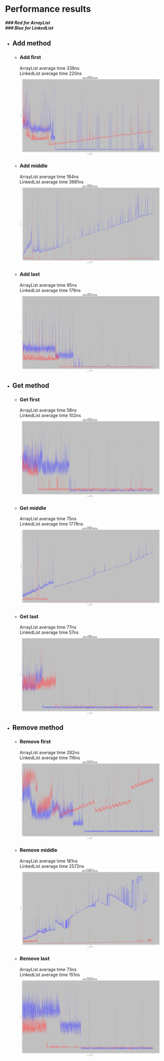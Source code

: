 # Performance results

***### Red for ArrayList***  
***### Blue for LinkedList***  

- ## Add method

  - ### Add first  

    ArrayList average time 338ns  
    LinkedList average time 220ns  
    ![Add first test](/ListTest/AddFirstTest.png)

  - ### Add middle  

    ArrayList average time 184ns  
    LinkedList average time 3981ns  
    ![Add middle test](/ListTest/AddMiddleTest.png)

  - ### Add last  

    ArrayList average time 95ns  
    LinkedList average time 179ns  
    ![Add last test](/ListTest/AddLastTest.png)

- ## Get method

  - ### Get first  

    ArrayList average time 58ns  
    LinkedList average time 102ns  
    ![Get first test](/ListTest/GetFirstTest.png)

  - ### Get middle

    ArrayList average time 75ns  
    LinkedList average time 1778ns  
    ![Get middle test](/ListTest/GetMiddleTest.png)

  - ### Get last

    ArrayList average time 77ns  
    LinkedList average time 57ns  
    ![Get last test](/ListTest/GetLastTest.png)

- ## Remove method

  - ### Remove first

    ArrayList average time 282ns  
    LinkedList average time 116ns  
    ![Remove first test](/ListTest/RemoveFirstTest.png)

  - ### Remove middle

    ArrayList average time 181ns  
    LinkedList average time 2572ns  
    ![Remove middle test](/ListTest/RemoveMiddleTest.png)

  - ### Remove last

    ArrayList average time 73ns  
    LinkedList average time 151ns  
    ![Remove last test](/ListTest/RemoveLastTest.png)
